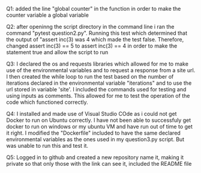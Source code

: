 Q1:     added the line "global counter" in the function in order to make the counter variable a global variable

Q2:    after openinng the script directory in the command line i ran the command "pytest question2.py". 
        Running this test which determined that the output of "assert inc(3) was 4 which made the test false.
        Therefore, changed assert inc(3) == 5 to assert inc(3) == 4 in order to make the statement true and allow the script to run

Q3:     I declared the os and requests libraries which allowed for me to make use of the environmental variables and to request a response from a site url. I then created the while loop to run the test based on the number of iterations declared in the environmental variable "iterations" and to use the url stored in variable 'site'. I included the commands used for testing and using inputs as comments. This allowed for me to test the operation of the code which functioned correctly. 

Q4:     I installed and made use of Visual Studio COde as i could not get Docker to run on Ubuntu correctly. I have not been able to successfuly get docker to run on windows or my ubuntu VM and have run out of time to get it right. I modified the "Dockerfile" included to have the same declared environmental variables as the ones used in my question3.py script. But was unable to run this and test it.  

Q5:     Logged in to github and created a new repository name it, making it private so that only those with the link can see it, included the README file

